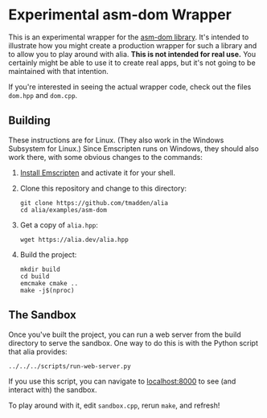 Experimental asm-dom Wrapper
============================

This is an experimental wrapper for the [asm-dom
library](https://github.com/mbasso/asm-dom). It's intended to illustrate how you
might create a production wrapper for such a library and to allow you to play
around with alia. **This is not intended for real use.** You certainly might be
able to use it to create real apps, but it's not going to be maintained with
that intention.

If you're interested in seeing the actual wrapper code, check out the files
`dom.hpp` and `dom.cpp`.

Building
--------

These instructions are for Linux. (They also work in the Windows Subsystem for
Linux.) Since Emscripten runs on Windows, they should also work there, with some
obvious changes to the commands:

1. [Install Emscripten](
   https://emscripten.org/docs/getting_started/downloads.html) and activate it
   for your shell.

1. Clone this repository and change to this directory:
   ```shell
   git clone https://github.com/tmadden/alia
   cd alia/examples/asm-dom
   ```

1. Get a copy of `alia.hpp`:
   ```shell
   wget https://alia.dev/alia.hpp
   ```

1. Build the project:
   ```shell
   mkdir build
   cd build
   emcmake cmake ..
   make -j$(nproc)
   ```

The Sandbox
-----------

Once you've built the project, you can run a web server from the build directory
to serve the sandbox. One way to do this is with the Python script that alia
provides:

```shell
../../../scripts/run-web-server.py
```

If you use this script, you can navigate to
[localhost:8000](http://localhost:8000) to see (and interact with) the sandbox.

To play around with it, edit `sandbox.cpp`, rerun `make`, and refresh!

